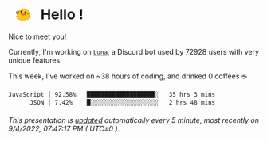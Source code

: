 <h1>   <img src="./spoinky.gif" style="vertical-align:middle;" width="30px">   Hello ! </h1>

Nice to meet you!

Currently, I'm working on <a href='https://github.com/Asgarrrr/Luna'>`Luna`</a>, a Discord bot used by 72928 users with very unique features.

This week, I've worked on ~38 hours of coding, and drinked 0 coffees ☕

```
JavaScript │ 92.58%   ███████████████████░   35 hrs 3 mins
      JSON │ 7.42%    █░░░░░░░░░░░░░░░░░░░   2 hrs 48 mins
```

###### This presentation is [updated](https://github.com/Asgarrrr) automatically every 5 minute, most recently on 9/4/2022, 07:47:17 PM ( UTC±0 ).